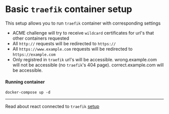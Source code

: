 # Basic `traefik` container setup

This setup allows you to run `traefik` container with corresponding settings
- ACME challenge will try to receive `wildcard` certificates for url's that other containers requested
- All `http://` requests will be redirected to `https://`
- All `https://www.example.com` requests will be redirected to `https://example.com`
- Only registred in `traefik` url's will be accessible. wrong.example.com will not be accessible (no `traefik`'s 404 page). correct.example.com will be accessible.

#### Running container
`docker-compose up -d`

---
Read about react connected to `traefik` [setup](https://github.com/dancheskus/traefik_react_project_setup)